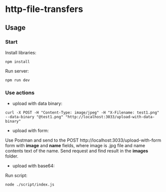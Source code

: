 # http-file-transfers

## Usage

### Start

Install libraries:

```
npm install
```

Run server:

```
npm run dev
```

### Use actions

- upload with data binary:

```
curl -X POST -H "Content-Type: image/jpeg" -H "X-Filename: test1.png" --data-binary "@test1.png" "http://localhost:3033/upload-with-data-binary"
```

- upload with form:

Use Postman and send to the POST http://localhost:3033/upload-with-form form with **image** and **name** fields, where image is .jpg file and name contents text of the name. Send request and find result in the **images** folder.

- upload with base64:

Run script:

```
node ./script/index.js
```